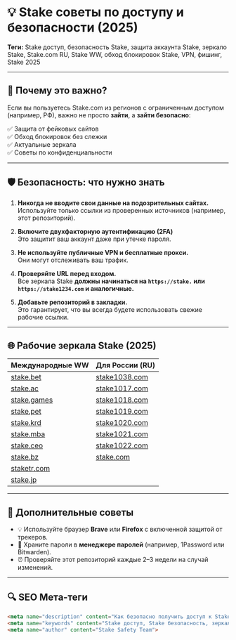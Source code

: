 # 💡 Stake советы по доступу и безопасности (2025)

**Теги:** Stake доступ, безопасность Stake, защита аккаунта Stake, зеркало Stake, Stake.com RU, Stake WW, обход блокировок Stake, VPN, фишинг, Stake 2025

---

## 🧠 Почему это важно?

Если вы пользуетесь Stake.com из регионов с ограниченным доступом (например, РФ), важно не просто **зайти**, а **зайти безопасно**:

✅ Защита от фейковых сайтов  
✅ Обход блокировок без слежки  
✅ Актуальные зеркала  
✅ Советы по конфиденциальности

---

## 🛡 Безопасность: что нужно знать

1. **Никогда не вводите свои данные на подозрительных сайтах.**  
   Используйте только ссылки из проверенных источников (например, этот репозиторий).

2. **Включите двухфакторную аутентификацию (2FA)**  
   Это защитит ваш аккаунт даже при утечке пароля.

3. **Не используйте публичные VPN и бесплатные прокси.**  
   Они могут отслеживать ваш трафик.

4. **Проверяйте URL перед входом.**  
   Все зеркала Stake **должны начинаться на `https://stake.` или `https://stake1234.com` и аналогичные.**

5. **Добавьте репозиторий в закладки.**  
   Это гарантирует, что вы всегда будете использовать свежие рабочие ссылки.

---

## 🌐 Рабочие зеркала Stake (2025)

| Международные WW              | Для России (RU)                 |
|------------------------------|---------------------------------|
| [stake.bet](https://stake.bet/?c=E21eRDVa)         | [stake1038.com](https://stake1038.com/?c=E21eRDVa)        |
| [stake.ac](https://stake.ac/?c=E21eRDVa)           | [stake1017.com](https://stake1017.com/?c=E21eRDVa)        |
| [stake.games](https://stake.games/?c=E21eRDVa)     | [stake1018.com](https://stake1018.com/?c=E21eRDVa)        |
| [stake.pet](https://stake.pet/?c=E21eRDVa)         | [stake1019.com](https://stake1019.com/?c=E21eRDVa)        |
| [stake.krd](https://stake.krd/?c=E21eRDVa)         | [stake1020.com](https://stake1020.com/?c=E21eRDVa)        |
| [stake.mba](https://stake.mba/?c=E21eRDVa)         | [stake1021.com](https://stake1021.com/?c=E21eRDVa)        |
| [stake.ceo](https://stake.ceo/?c=E21eRDVa)         | [stake1022.com](https://stake1022.com/?c=E21eRDVa)        |
| [stake.bz](https://stake.bz/?c=E21eRDVa)           | [stake.com](https://stake.com/?c=E21eRDVa)                |
| [staketr.com](https://staketr.com/?c=E21eRDVa)     |                                 |
| [stake.jp](https://stake.jp/?c=E21eRDVa)           |                                 |

---

## 📌 Дополнительные советы

- 💡 Используйте браузер **Brave** или **Firefox** с включенной защитой от трекеров.
- 🔐 Храните пароли в **менеджере паролей** (например, 1Password или Bitwarden).
- ⏰ Проверяйте этот репозиторий каждые 2–3 недели на случай изменений.

---

## 🔍 SEO Мета-теги

```html
<meta name="description" content="Как безопасно получить доступ к Stake.com — советы и актуальные зеркала 2025. Защитите себя от фейков и блокировок.">
<meta name="keywords" content="Stake доступ, Stake безопасность, зеркала Stake, обход блокировок, VPN Stake, 2FA, защита аккаунта Stake, Stake.com 2025">
<meta name="author" content="Stake Safety Team">
